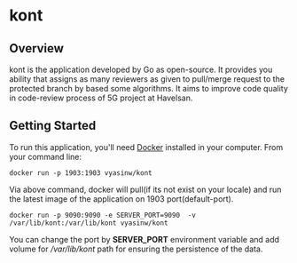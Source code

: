 
# kont


## Overview

kont is the application developed by Go as open-source. It provides you ability that assigns as many reviewers as given
to pull/merge request to the protected branch by based some algorithms. It aims to improve code quality in code-review process of 5G project at Havelsan.

## Getting Started

To run this application, you'll need [Docker](https://docs.docker.com/get-docker/) installed in your computer. From your command line:

```
docker run -p 1903:1903 vyasinw/kont
```
Via above command, docker will pull(if its not exist on your locale) and run the latest image of the application on 1903 port(default-port). 

```
docker run -p 9090:9090 -e SERVER_PORT=9090  -v /var/lib/kont:/var/lib/kont vyasinw/kont
```

You can change the port by **SERVER_PORT** environment variable and add volume for */var/lib/kont* path for ensuring the persistence of the data.
